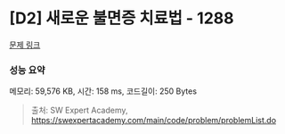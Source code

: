 # [D2] 새로운 불면증 치료법 - 1288 

[문제 링크](https://swexpertacademy.com/main/code/problem/problemDetail.do?contestProbId=AV18_yw6I9MCFAZN) 

### 성능 요약

메모리: 59,576 KB, 시간: 158 ms, 코드길이: 250 Bytes



> 출처: SW Expert Academy, https://swexpertacademy.com/main/code/problem/problemList.do
